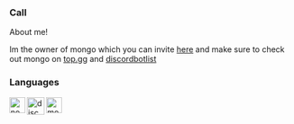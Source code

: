 ### Call

About me!

Im the owner of mongo which you can invite [here](https://dsc.gg/mongo) and make sure to check out mongo on [top.gg](https://top.gg/bot/852002206772756500) and [discordbotlist](https://discordbotlist.com/bots/mongo)


### Languages
<img align="left" alt="node.js" width="28px" src="https://cdn.discordapp.com/emojis/766359910589792266.png" />
<img align="left" alt="discord.js" width="31px" src="https://cdn.discordapp.com/emojis/851461487498493952.png" />
<img align=""left" alt="mongofb" width="28px" src="https://images-ext-2.discordapp.net/external/7gMZmZyAavPZ29Aq8Fnw1YhO2aFt6-6XJ1CCX-yDwLM/https/cdn.discordapp.com/emojis/773715536772988968.png" />
